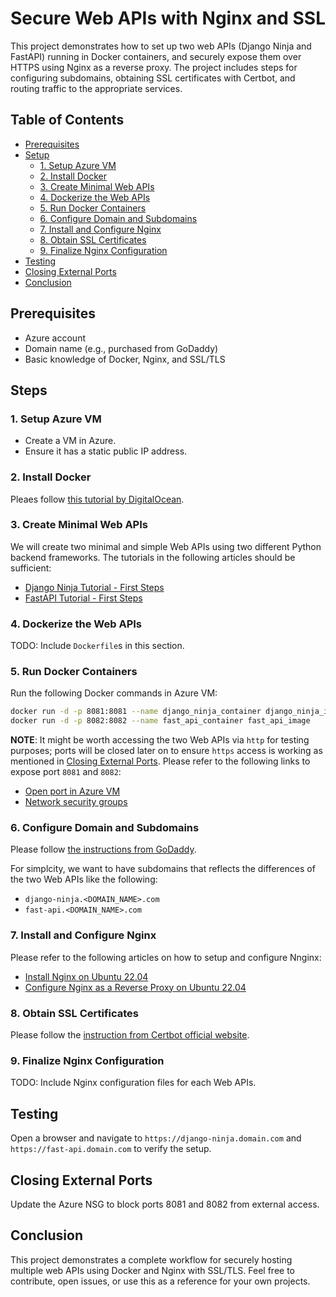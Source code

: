 # Secure Web APIs with Nginx and SSL
This project demonstrates how to set up two web APIs (Django Ninja and FastAPI) running in Docker containers, and securely expose them over HTTPS using Nginx as a reverse proxy. The project includes steps for configuring subdomains, obtaining SSL certificates with Certbot, and routing traffic to the appropriate services.

## Table of Contents
- [Prerequisites](#prerequisites)
- [Setup](#setup)
  - [1. Setup Azure VM](#1-setup-azure-vm)
  - [2. Install Docker](#2-install-docker)
  - [3. Create Minimal Web APIs](#3-create-minimal-web-apis)
  - [4. Dockerize the Web APIs](#4-dockerize-the-web-apis)
  - [5. Run Docker Containers](#5-run-docker-containers)
  - [6. Configure Domain and Subdomains](#6-configure-domain-and-subdomains)
  - [7. Install and Configure Nginx](#7-install-and-configure-nginx)
  - [8. Obtain SSL Certificates](#8-obtain-ssl-certificates)
  - [9. Finalize Nginx Configuration](#9-finalize-nginx-configuration)
- [Testing](#testing)
- [Closing External Ports](#closing-external-ports)
- [Conclusion](#conclusion)


## Prerequisites
- Azure account
- Domain name (e.g., purchased from GoDaddy)
- Basic knowledge of Docker, Nginx, and SSL/TLS

## Steps

### 1. Setup Azure VM
- Create a VM in Azure.
- Ensure it has a static public IP address.


### 2. Install Docker

Pleaes follow [this tutorial by DigitalOcean](https://www.digitalocean.com/community/tutorials/how-to-install-and-use-docker-on-ubuntu-22-04).

### 3. Create Minimal Web APIs

We will create two minimal and simple Web APIs using two different Python backend frameworks. The tutorials in the following articles should be sufficient:

- [Django Ninja Tutorial - First Steps](https://django-ninja.dev/tutorial/)
- [FastAPI Tutorial - First Steps](https://fastapi.tiangolo.com/tutorial/first-steps/)

### 4. Dockerize the Web APIs

TODO: Include `Dockerfile`s in this section.

### 5. Run Docker Containers

Run the following Docker commands in Azure VM:

```bash
docker run -d -p 8081:8081 --name django_ninja_container django_ninja_image
docker run -d -p 8082:8082 --name fast_api_container fast_api_image
```

**NOTE**: It might be worth accessing the two Web APIs via `http` for testing purposes; ports will be closed later on to ensure `https` access is working as mentioned in [Closing External Ports](#closing-external-ports). Please refer to the following links to expose port `8081` and `8082`:

- [Open port in Azure VM](https://learn.microsoft.com/en-us/answers/questions/1190066/how-can-i-open-a-port-in-azure-so-that-a-constant)
- [Network security groups](https://learn.microsoft.com/en-us/azure/virtual-network/network-security-groups-overview)


### 6. Configure Domain and Subdomains

Please follow [the instructions from GoDaddy](https://au.godaddy.com/help/add-a-subdomain-4080).

For simplcity, we want to have subdomains that reflects the differences of the two Web APIs like the following:

- `django-ninja.<DOMAIN_NAME>.com`
- `fast-api.<DOMAIN_NAME>.com`

### 7. Install and Configure Nginx
Please refer to the following articles on how to setup and configure Nnginx:

- [Install Nginx on Ubuntu 22.04](https://www.digitalocean.com/community/tutorials/how-to-install-nginx-on-ubuntu-22-04)
- [Configure Nginx as a Reverse Proxy on Ubuntu 22.04](https://www.digitalocean.com/community/tutorials/how-to-configure-nginx-as-a-reverse-proxy-on-ubuntu-22-04)

### 8. Obtain SSL Certificates

Please follow the [instruction from Certbot official website](https://certbot.eff.org/instructions?ws=nginx&os=ubuntufocal).

### 9. Finalize Nginx Configuration
TODO: Include Nginx configuration files for each Web APIs.


## Testing
Open a browser and navigate to `https://django-ninja.domain.com` and `https://fast-api.domain.com` to verify the setup.


## Closing External Ports

Update the Azure NSG to block ports 8081 and 8082 from external access.


## Conclusion
This project demonstrates a complete workflow for securely hosting multiple web APIs using Docker and Nginx with SSL/TLS. Feel free to contribute, open issues, or use this as a reference for your own projects.

